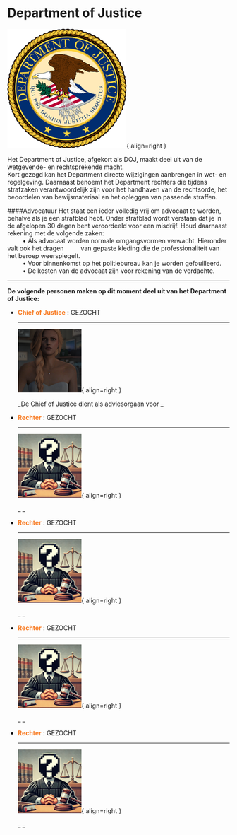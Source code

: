 # Department of Justice

![Image title](img/doj.webp){ align=right }

Het Department of Justice, afgekort als DOJ, maakt deel uit van de wetgevende- en rechtsprekende macht.  
Kort gezegd kan het Department directe wijzigingen aanbrengen in wet- en regelgeving. Daarnaast benoemt 
het Department rechters die tijdens strafzaken verantwoordelijk zijn voor het handhaven 
van de rechtsorde, het beoordelen van bewijsmateriaal en het opleggen van passende straffen.


####Advocatuur
Het staat een ieder volledig vrij om advocaat te worden, behalve als je een strafblad hebt. Onder strafblad wordt verstaan dat je in de afgelopen 30 dagen bent veroordeeld voor een misdrijf. Houd daarnaast rekening met de volgende zaken:  
&ensp; &nbsp; &nbsp; &nbsp; • Als advocaat worden normale omgangsvormen verwacht. Hieronder valt ook het dragen 
&ensp; &nbsp; &nbsp; &nbsp;   van gepaste kleding die de professionaliteit van het beroep weerspiegelt.  
&ensp; &nbsp; &nbsp; &nbsp; • Voor binnenkomst op het politiebureau kan je worden gefouilleerd.          
&ensp; &nbsp; &nbsp; &nbsp; • De kosten van de advocaat zijn voor rekening van de verdachte.    


 

---

__De volgende personen maken op dit moment deel uit van het Department of Justice:__

<div class="grid cards" markdown>

-   <span style="color: #f87c24;">__Chief of Justice__</span> : GEZOCHT

    ---

    ![Image title](img/mayor.webp){ align=right }

    _De Chief of Justice dient als adviesorgaan voor _ 

</div>


<div class="grid cards" markdown>

-   <span style="color: #f87c24;">__Rechter__</span> : GEZOCHT

    ---

    ![Image title](img/rechter.webp){ align=right }

    _ _

-   <span style="color: #f87c24;">__Rechter__</span> : GEZOCHT

    ---

    ![Image title](img/rechter.webp){ align=right }

    _ _

</div>


<div class="grid cards" markdown>

-   <span style="color: #f87c24;">__Rechter__</span> : GEZOCHT

    ---

    ![Image title](img/rechter.webp){ align=right }

    _ _

-   <span style="color: #f87c24;">__Rechter__</span> : GEZOCHT

    ---

    ![Image title](img/rechter.webp){ align=right }

    _ _

</div>
